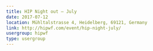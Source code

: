 ```yaml
---
title: HIP Night out – July
date: 2017-07-12
location: Mühltalstrasse 4, Heidelberg, 69121, Germany
link: http://hipwf.com/event/hip-night-july/
usergroup: hipwf
type: usergroup
---
```

